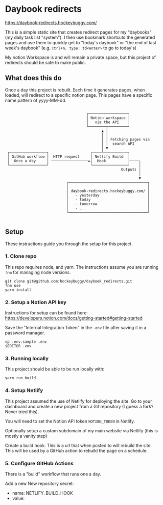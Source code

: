 # Daybook redirects

https://daybook-redirects.hockeybuggy.com/

This is a simple static site that creates redirect pages for my "daybooks" (my
daily task list "system"). I then use bookmark shortcuts the generated pages
and use them to quickly get to "today's daybook" or "the end of last week's
daybook" (e.g. `ctrl+n, type: td<enter>` to go to today's) 

My notion Workspace is and will remain a private
space, but this project of redirects should be safe to make public.


## What does this do

Once a day this project is rebuilt. Each time it generates pages, when
loaded, will redirect to a specific notion page. This pages have a
specific name pattern of yyyy-MM-dd.

```

                                     ┌──────────────────┐
                                     │ Notion workspace │
                                     │   via the API    │
                                     └────────┬─────────┘
                                            ▲ │
                                            │ │
                                            │ │ Fetching pages via
                                            │ │  search API
                                            │ ▼
 ┌─────────────────┐                   ┌────┴───────────┐
 │ GitHub workflow │  HTTP request     │ Netlify Build  │
 │  Once a day     │ ─────────────────►│  Hook          ├────┐
 └─────────────────┘                   └────────────────┘    │
                                                     Outputs │
                                                             │
                                                             ▼
                            ┌────────────────────────────────────┐
                            │                                    │
                            │ daybook-redirects.hockeybuggy.com/ │
                            │   - yesterday                      │
                            │   - today                          │
                            │   - tomorrow                       │
                            │   - ...                            │
                            └────────────────────────────────────┘


```


## Setup

These instructions guide you through the setup for this project.

### 1. Clone repo

This repo requires node, and yarn. The instructions assume you are running
`fnm` for managing node versions.

```
git clone git@github.com:hockeybuggy/daybook_redirects.git
fnm use
yarn install
```


### 2. Setup a Notion API key

Instructions for setup can be found here:
https://developers.notion.com/docs/getting-started#getting-started

Save the "Internal Integration Token" in the `.env` file after saving it in a
password manager.

```
cp .env.sample .env
$EDITOR .env
```


### 3. Running locally

This project should be able to be run locally with:

```
yarn run build
```


### 4. Setup Netlify

This project assumed the use of Netlify for deploying the site. Go to your
dashboard and create a new project from a Git repository (I guess a fork? Never
tried this).

You will need to set the Notion API token `NOTION_TOKEN` in Netlify.

Optionally setup a custom subdomain of my main website via Netlify (this is
mostly a vanity step)

Create a build hook. This is a url that when posted to will rebuild the site.
This will be used by a GitHub action to rebuild the page on a schedule.


### 5. Configure GitHub Actions

There is a "build" workflow that runs one a day.

Add a new New repository secret:
  - name: NETLIFY_BUILD_HOOK
  - value: <build hook url>
